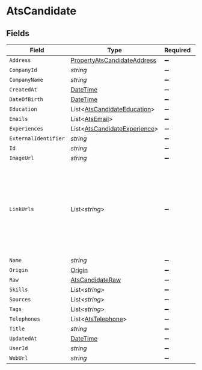 # AtsCandidate


## Fields

| Field                                                                                                                | Type                                                                                                                 | Required                                                                                                             | Description                                                                                                          |
| -------------------------------------------------------------------------------------------------------------------- | -------------------------------------------------------------------------------------------------------------------- | -------------------------------------------------------------------------------------------------------------------- | -------------------------------------------------------------------------------------------------------------------- |
| `Address`                                                                                                            | [PropertyAtsCandidateAddress](../../Models/Components/PropertyAtsCandidateAddress.md)                                | :heavy_minus_sign:                                                                                                   | N/A                                                                                                                  |
| `CompanyId`                                                                                                          | *string*                                                                                                             | :heavy_minus_sign:                                                                                                   | N/A                                                                                                                  |
| `CompanyName`                                                                                                        | *string*                                                                                                             | :heavy_minus_sign:                                                                                                   | N/A                                                                                                                  |
| `CreatedAt`                                                                                                          | [DateTime](https://learn.microsoft.com/en-us/dotnet/api/system.datetime?view=net-5.0)                                | :heavy_minus_sign:                                                                                                   | N/A                                                                                                                  |
| `DateOfBirth`                                                                                                        | [DateTime](https://learn.microsoft.com/en-us/dotnet/api/system.datetime?view=net-5.0)                                | :heavy_minus_sign:                                                                                                   | N/A                                                                                                                  |
| `Education`                                                                                                          | List<[AtsCandidateEducation](../../Models/Components/AtsCandidateEducation.md)>                                      | :heavy_minus_sign:                                                                                                   | N/A                                                                                                                  |
| `Emails`                                                                                                             | List<[AtsEmail](../../Models/Components/AtsEmail.md)>                                                                | :heavy_minus_sign:                                                                                                   | N/A                                                                                                                  |
| `Experiences`                                                                                                        | List<[AtsCandidateExperience](../../Models/Components/AtsCandidateExperience.md)>                                    | :heavy_minus_sign:                                                                                                   | N/A                                                                                                                  |
| `ExternalIdentifier`                                                                                                 | *string*                                                                                                             | :heavy_minus_sign:                                                                                                   | N/A                                                                                                                  |
| `Id`                                                                                                                 | *string*                                                                                                             | :heavy_minus_sign:                                                                                                   | N/A                                                                                                                  |
| `ImageUrl`                                                                                                           | *string*                                                                                                             | :heavy_minus_sign:                                                                                                   | N/A                                                                                                                  |
| `LinkUrls`                                                                                                           | List<*string*>                                                                                                       | :heavy_minus_sign:                                                                                                   | URLs for web pages containing additional material about the candidate (LinkedIn, other social media, articles, etc.) |
| `Name`                                                                                                               | *string*                                                                                                             | :heavy_minus_sign:                                                                                                   | N/A                                                                                                                  |
| `Origin`                                                                                                             | [Origin](../../Models/Components/Origin.md)                                                                          | :heavy_minus_sign:                                                                                                   | N/A                                                                                                                  |
| `Raw`                                                                                                                | [AtsCandidateRaw](../../Models/Components/AtsCandidateRaw.md)                                                        | :heavy_minus_sign:                                                                                                   | N/A                                                                                                                  |
| `Skills`                                                                                                             | List<*string*>                                                                                                       | :heavy_minus_sign:                                                                                                   | N/A                                                                                                                  |
| `Sources`                                                                                                            | List<*string*>                                                                                                       | :heavy_minus_sign:                                                                                                   | N/A                                                                                                                  |
| `Tags`                                                                                                               | List<*string*>                                                                                                       | :heavy_minus_sign:                                                                                                   | N/A                                                                                                                  |
| `Telephones`                                                                                                         | List<[AtsTelephone](../../Models/Components/AtsTelephone.md)>                                                        | :heavy_minus_sign:                                                                                                   | N/A                                                                                                                  |
| `Title`                                                                                                              | *string*                                                                                                             | :heavy_minus_sign:                                                                                                   | N/A                                                                                                                  |
| `UpdatedAt`                                                                                                          | [DateTime](https://learn.microsoft.com/en-us/dotnet/api/system.datetime?view=net-5.0)                                | :heavy_minus_sign:                                                                                                   | N/A                                                                                                                  |
| `UserId`                                                                                                             | *string*                                                                                                             | :heavy_minus_sign:                                                                                                   | N/A                                                                                                                  |
| `WebUrl`                                                                                                             | *string*                                                                                                             | :heavy_minus_sign:                                                                                                   | N/A                                                                                                                  |
